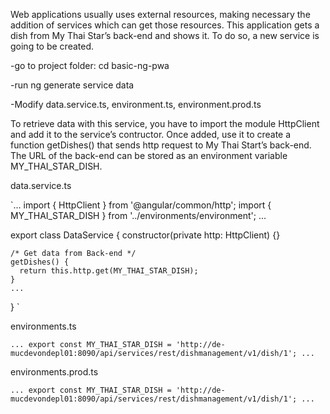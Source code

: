 Web applications usually uses external resources, making necessary the addition of services which can get those resources. This application gets a dish from My Thai Star’s back-end and shows it. To do so, a new service is going to be created.

-go to project folder: cd basic-ng-pwa

-run ng generate service data

-Modify data.service.ts, environment.ts, environment.prod.ts

To retrieve data with this service, you have to import the module HttpClient and add it to the service’s contructor. Once added, use it to create a function getDishes() that sends http request to My Thai Start’s back-end. The URL of the back-end can be stored as an environment variable MY_THAI_STAR_DISH.

data.service.ts

`...
import { HttpClient } from '@angular/common/http';
import { MY_THAI_STAR_DISH } from '../environments/environment';
...

export class DataService {
constructor(private http: HttpClient) {}

    /* Get data from Back-end */
    getDishes() {
      return this.http.get(MY_THAI_STAR_DISH);
    }
    ...

}
`

environments.ts

` ... export const MY_THAI_STAR_DISH = 'http://de-mucdevondepl01:8090/api/services/rest/dishmanagement/v1/dish/1'; ... `

environments.prod.ts

` ... export const MY_THAI_STAR_DISH = 'http://de-mucdevondepl01:8090/api/services/rest/dishmanagement/v1/dish/1'; ... `
